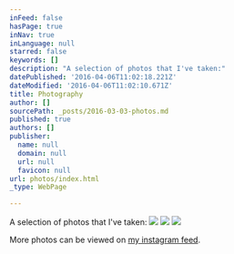 ```yaml
---
inFeed: false
hasPage: true
inNav: true
inLanguage: null
starred: false
keywords: []
description: "A selection of photos that I've taken:"
datePublished: '2016-04-06T11:02:18.221Z'
dateModified: '2016-04-06T11:02:10.671Z'
title: Photography
author: []
sourcePath: _posts/2016-03-03-photos.md
published: true
authors: []
publisher:
  name: null
  domain: null
  url: null
  favicon: null
url: photos/index.html
_type: WebPage

---
```

A selection of photos that I've taken:
![](https://the-grid-user-content.s3-us-west-2.amazonaws.com/1e5df105-12ce-449c-873d-d9a83cee70c8.jpg)
![](https://s3-us-west-2.amazonaws.com/the-grid-img/p/ee911b3cea670fef3ce6814d230bfd6b2e0a71a7.jpg)
![](https://s3-us-west-2.amazonaws.com/the-grid-img/p/4855928575522574388f2ae52b5b543ed67f4dc6.jpg)

More photos can be viewed on [my instagram feed][0].

[0]: https://www.instagram.com/eummo/